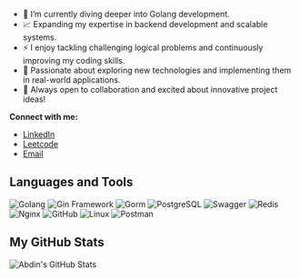 - 🌱 I’m currently diving deeper into Golang development.
- 📈 Expanding my expertise in backend development and scalable systems.
- ⚡ I enjoy tackling challenging logical problems and continuously improving my coding skills.
- 🚀 Passionate about exploring new technologies and implementing them in real-world applications.
- 💬 Always open to collaboration and excited about innovative project ideas!

<!---
abdinep/abdinep is a ✨ special ✨ repository because its `README.md` (this file) appears on your GitHub profile.
You can click the Preview link to take a look at your changes.
--->
**Connect with me:**
- [LinkedIn](#www.linkedin.com/in/abdin-e-p-3901a2206)
- [Leetcode](#)
- [Email](#abdineppanambra@gmail.com)

## Languages and Tools
![Golang](https://img.shields.io/badge/Golang-00ADD8?style=for-the-badge&logo=go&logoColor=white)
![Gin Framework](https://img.shields.io/badge/gin-%23ffffff.svg?style=for-the-badge&logo=gin&logoColor=black)
![Gorm](https://img.shields.io/badge/gorm-%2345b8d8.svg?style=for-the-badge&logo=gorm&logoColor=white)
![PostgreSQL](https://img.shields.io/badge/PostgreSQL-%23316192.svg?style=for-the-badge&logo=postgresql&logoColor=white)
![Swagger](https://img.shields.io/badge/swagger-%23Clojure?style=for-the-badge&logo=swagger&logoColor=white)
![Redis](https://img.shields.io/badge/redis-%23DD0031.svg?style=for-the-badge&logo=redis&logoColor=white)
![Nginx](https://img.shields.io/badge/nginx-%23009639.svg?style=for-the-badge&logo=nginx&logoColor=white)
![GitHub](https://img.shields.io/badge/github-%23121011.svg?style=for-the-badge&logo=github&logoColor=white)
![Linux](https://img.shields.io/badge/linux-%23FCC624.svg?style=for-the-badge&logo=linux&logoColor=black)
![Postman](https://img.shields.io/badge/Postman-FF6C37?style=for-the-badge&logo=postman&logoColor=white)

## My GitHub Stats
![Abdin's GitHub Stats](https://github-readme-stats.vercel.app/api?username=abdinep&show_icons=true&theme=radical)
